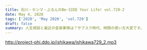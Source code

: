 ```yaml
---
title: 石川・ホンマ・ぶるんのBe-SIDE Your Life! vol.729-2
date: May 4, 2020
tags: ['2020', 'May 2020', 'vol.729']
draft: false
summary: 人生相談と最近の音楽事情は？サブスク時代、時間の使い方大変です。
---
```


http://project-phi.ddo.jp/ishikawa/ishikawa729_2.mp3